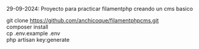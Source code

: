 29-09-2024:
Proyecto para practicar filamentphp creando un cms basico

git clone https://github.com/anchicoque/filamentphpcms.git <nuevo-nombre> <br>
composer install <br>
cp .env.example .env <br>
php artisan key:generate <br>

